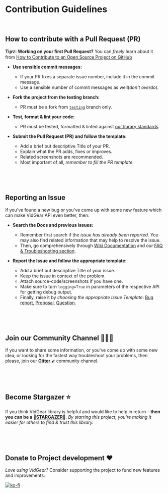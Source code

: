 # Contribution Guidelines

&nbsp; 

## How to contribute with a Pull Request (PR)

**Tip:bulb:: Working on your first Pull Request?** You can *freely* learn about it from [How to Contribute to an Open Source Project on GitHub][PR]

* **Use sensible commit messages:**
  * If your PR fixes a separate issue number, include it in the commit message.
  * Use a sensible number of commit messages as well(_don't overdo_).

* **Fork the project from the testing branch:**
  * PR must be a fork from [`testing`][testing-br] branch only.

* **Test, format & lint your code:**
  * PR must be tested, formatted & linted against [our library standards][test]. 

* **Submit the Pull Request (PR) and follow the template:**
  * Add a brief but descriptive Title of your PR.
  * Explain what the PR adds, fixes or improves.
  * Related screenshots are recommended.
  * Most important of all, *remember to fill the PR template*.

&nbsp; 

&nbsp; 

## Reporting an Issue

If you've found a new  bug or you've come up with some new feature which can make VidGear API even better, then:

* **Search the Docs and previous issues:**
  * Remember first search if the *issue has already been reported*. You may also find related information that may help to resolve the issue. 
  * Then, go comprehensively through [Wiki Documentation][wiki] and our [FAQ & Troubleshooting section][faq].

* **Report the Issue and follow the appropriate template:**
  * Add a brief but descriptive Title of your issue.
  * Keep the issue in context of the problem.
  * Attach source-code/screenshots if you have one.
  * Make sure to turn `logging=True` in parameters of the respective API for getting debug output. 
  * Finally, raise it by *choosing the appropriate Issue Template*: [Bug report][bug], [Proposal][proposal], [Question][question].


&nbsp; 

&nbsp; 


## Join our Community Channel :people_holding_hands:

If you want to share some information, or you've come up with some new idea, or looking for the fastest way troubleshoot your problems, then please, join our [**Gitter ➶**][gitter] community channel.

&nbsp; 

&nbsp;

## Become Stargazer :star:

If you think VidGear library is helpful and would like to help in return - **then you can be a :star2:[STARGAZER][stars]:star2:**. _By starring this project, you're making it easier for others to find & trust this library._

&nbsp;

&nbsp;

## Donate to Project development :heart:

_Love using VidGear?_ Consider supporting the project to fund new features and improvements:


[![ko-fi][kofi-badge]][kofi]


<!--
Internal URLs
-->
[Coffee-badge]:https://abhitronix.github.io/img/vidgear/orange_img.png
[coffee]:https://www.buymeacoffee.com/2twOXFvlA
[kofi-badge]:https://www.ko-fi.com/img/githubbutton_sm.svg
[kofi]: https://ko-fi.com/W7W8WTYO
[wiki]:https://github.com/abhiTronix/vidgear/wiki
[PR]: https://egghead.io/series/how-to-contribute-to-an-open-source-project-on-github
[test]: https://github.com/abhiTronix/vidgear/tree/testing#testing-formatting--linting
[gitter]:https://gitter.im/vidgear/community?utm_source=badge&utm_medium=badge&utm_campaign=pr-badge
[faq]: https://github.com/abhiTronix/vidgear/wiki/FAQ-&-Troubleshooting
[testing-br]: https://github.com/abhiTronix/vidgear/tree/testing
[bug]: https://github.com/abhiTronix/vidgear/issues/new?labels=issue%3A+bug&template=bug_report.md
[proposal]: https://github.com/abhiTronix/vidgear/issues/new?labels=issue%3A+proposal&template=proposal.md
[question]: https://github.com/abhiTronix/vidgear/issues/new?labels=issue%3A+question&template=question.md
[stars]: https://github.com/abhiTronix/vidgear/stargazers